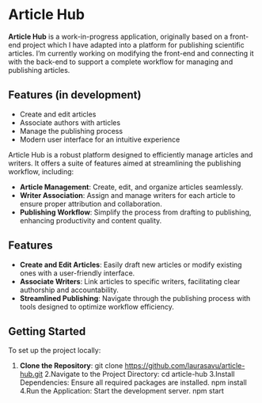 # Article Hub

**Article Hub** is a work-in-progress application, originally based on a front-end project which I have adapted into a platform for publishing scientific articles.
I’m currently working on modifying the front-end and connecting it with the back-end to support a complete workflow for managing and publishing articles.

## Features (in development)

- Create and edit articles
- Associate authors with articles
- Manage the publishing process
- Modern user interface for an intuitive experience

Article Hub is a robust platform designed to efficiently manage articles and writers. It offers a suite of features aimed at streamlining the publishing workflow, including:

- **Article Management**: Create, edit, and organize articles seamlessly.
- **Writer Association**: Assign and manage writers for each article to ensure proper attribution and collaboration.
- **Publishing Workflow**: Simplify the process from drafting to publishing, enhancing productivity and content quality.

## Features

- **Create and Edit Articles**: Easily draft new articles or modify existing ones with a user-friendly interface.
- **Associate Writers**: Link articles to specific writers, facilitating clear authorship and accountability.
- **Streamlined Publishing**: Navigate through the publishing process with tools designed to optimize workflow efficiency.

## Getting Started

To set up the project locally:
1. **Clone the Repository**:
git clone https://github.com/laurasavu/article-hub.git
2.Navigate to the Project Directory:
cd article-hub
3.Install Dependencies: Ensure all required packages are installed.
npm install
4.Run the Application: Start the development server.
npm start
